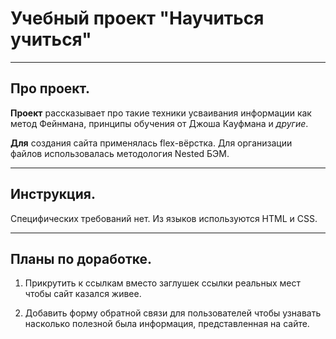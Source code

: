 # Учебный проект "Научиться учиться"

---

## Про проект.

**Проект** рассказывает про такие техники усваивания информации как метод Фейнмана, принципы обучения от Джоша Кауфмана и _другие_.

**Для** создания сайта применялась flex-вёрстка. Для организации файлов использовалась методология Nested БЭМ.

---

## Инструкция.

Специфических требований нет. Из языков используются HTML и CSS.

---

## Планы по доработке.

1. Прикрутить к ссылкам вместо заглушек ссылки реальных мест чтобы сайт казался живее.

2. Добавить форму обратной связи для пользователей чтобы узнавать насколько полезной была информация, представленная на сайте.
